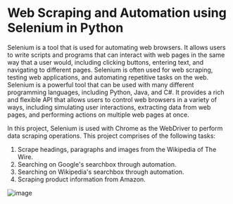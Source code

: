 # Web Scraping and Automation using Selenium in Python

Selenium is a tool that is used for automating web browsers. It allows users to write scripts and programs that can interact with web pages in the same way that a user would, including clicking buttons, entering text, and navigating to different pages. Selenium is often used for web scraping, testing web applications, and automating repetitive tasks on the web.
Selenium is a powerful tool that can be used with many different programming languages, including Python, Java, and C#. It provides a rich and flexible API that allows users to control web browsers in a variety of ways, including simulating user interactions, extracting data from web pages, and performing actions on multiple web pages at once.

In this project, Selenium is used with Chrome as the WebDriver to perform data scraping operations. This project comprises of the following tasks:
1. Scrape headings, paragraphs and images from the Wikipedia of The Wire.
2. Searching on Google's searchbox through automation.
3. Searching on Wikipedia's searchbox through automation. 
4. Scraping product information from Amazon.

![image](https://user-images.githubusercontent.com/98682258/220034359-a248cbdf-d799-495c-bd35-9312daa39809.png)
